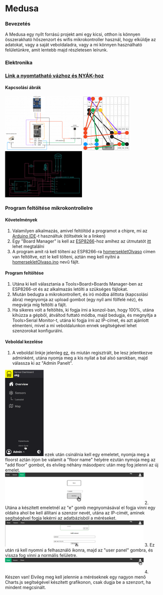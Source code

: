 # Medusa
### Bevezetés
A Medusa egy nyílt forrású projekt ami egy kicsi, otthon is könnyen összerakható hőszenzort és wifis mikrokontroller használ, hogy elküldje az adatokat, vagy a saját veboldaladra, vagy a mi könnyen használható felületünkre, amit lentebb majd részletesen leírunk. 
### Elektronika
### [Link a nyomtatható vázhoz és NYÁK-hoz](https://www.printables.com/model/394252-case-for-medusa-temperature-sensor/files)
#### Kapcsolási ábrák
<img src="https://github.com/JosephTheSmartPers/Medusa/blob/main/wiring.png" width="50%" height="50%" /> <img src="https://github.com/JosephTheSmartPers/Medusa/blob/main/sodering.png" width="30%" height="30%" /> <img src="https://github.com/JosephTheSmartPers/Medusa/blob/main/wiring2.png" width="50%" height="50%" /> 

### Program feltöltése mikrokontrollelre
#### Követelmények
1. Valamilyen alkalmazás, amivel feltöltöd a programot a chipre, mi az [Arduino IDE](https://www.arduino.cc/en/donate/)-t használtuk (töltsétek le a linken)
2. Egy "Board Manager" is kell az [ESP8266](https://en.wikipedia.org/wiki/ESP8266)-hoz amihez az útmutatót [itt](https://arduino.esp8266.com/stable/package_esp8266com_index.json) lehet megtalálni
3. A program amit rá kell tölteni az ESP8266-ra [homersekletOlvaso](https://github.com/JosephTheSmartPers/Medusa/tree/main) címen van feltöltve, ezt le kell tölteni, aztán meg kell nyitni a [homersekletOlvaso.ino](https://github.com/JosephTheSmartPers/Medusa/blob/main/homersekletOlvaso/homersekletOlvaso.ino) nevű fájlt.
#### Program feltöltése
1. Utána ki kell választania a Tools>Board>Boards Manager-ben az ESP8266-ot és az alkalmazás letölti a szükséges fájlokat.
2. Miután bedugta a mikrokontrollert, és iró módba álíttota (kapcsolási ábra) megnyomja az upload gombot (egy nyíl ami fölfelé néz), és megvárja míg feltölti a fájlt.
3. Ha sikeres volt a feltöltés, ki fogja írni a konzol-ban, hogy 100%, utána kihúzza a gépből, átváltod futtató módba, majd bedugja, és megnyitja a 
Tools>Serial Monitor-t, utána ki fogja írni az IP-címet, és azt ajánlott elmenteni, mivel a mi veboldalunkon ennek segítségével lehet szenzorokat konfigurálni.
#### Veboldal kezelése
1. A veboldal linkje jelenleg [ez](http://139.162.189.55/sensor/home.php), és miután regisztrált, be lesz jelentkezve adminként, utána nyomja meg a kis nyilat a bal alsó sarokban, majd válassza ki az "Admin Panelt". 
<img src="https://github.com/JosephTheSmartPers/Medusa/blob/main/admin%20panel.png" width="25%" height="25%" />
ezek után csinálnia kell egy emeletet, nyomja meg a floorst aztán írjon be valamit a "floor name" helyére ezután nymoja meg az "add floor" gombot, és elvileg néhány másodperc után meg fog jelenni az új emelet. 
<img src="https://github.com/JosephTheSmartPers/Medusa/blob/main/add%20floor.png" width="90%" height="90%" />
2.  Utána a készített emeletnél az "e" gomb megnyomásával el fogja vinni egy oldalra ahol be kell állítani a szenzor nevét, utána az IP-címét, aminek segítségével fogja lekérni az adatbázisból a méréseket. 
<img src="https://github.com/JosephTheSmartPers/Medusa/blob/main/add%20sensor.png" width="90%" height="90%" /> 
3.  Ez után rá kell nyomni a felhasználó ikonra, majd az "user panel" gombra, és vissza fog vinni a normális felületre.
<img src="https://github.com/JosephTheSmartPers/Medusa/blob/main/user.png" width="90%" height="90%" />
4.  Készen van! Elvileg meg kell jelennie a méréseknek egy nagyon menő Charts.js segítségével készített grafikonon, csak dugja be a szenzort, ha mindent megcsinált.
